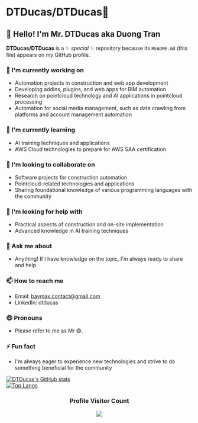 # DTDucas/DTDucas👋

## 👋 Hello! I'm Mr. DTDucas aka Duong Tran

**DTDucas/DTDucas** is a ✨ *special* ✨ repository because its `README.md` (this file) appears on my GitHub profile.

### 🔭 I'm currently working on
- Automation projects in construction and web app development  
- Developing addins, plugins, and web apps for BIM automation  
- Research on pointcloud technology and AI applications in pointcloud processing  
- Automation for social media management, such as data crawling from platforms and account management automation  

### 🌱 I'm currently learning
- AI training techniques and applications  
- AWS Cloud technologies to prepare for AWS SAA certification  

### 👯 I'm looking to collaborate on
- Software projects for construction automation  
- Pointcloud-related technologies and applications  
- Sharing foundational knowledge of various programming languages with the community  

### 🤔 I'm looking for help with
- Practical aspects of construction and on-site implementation  
- Advanced knowledge in AI training techniques  

### 💬 Ask me about
- Anything! If I have knowledge on the topic, I'm always ready to share and help  

### 📫 How to reach me
- Email: baymax.contact@gmail.com  
- LinkedIn: dtducas  

### 😄 Pronouns
- Please refer to me as Mr 😄.

### ⚡ Fun fact
- I'm always eager to experience new technologies and strive to do something beneficial for the community

[![DTDucas's GitHub stats](https://github-readme-stats.vercel.app/api?username=DTDucas&show_icons=true&theme=onedark)](https://github.com/anuraghazra/github-readme-stats)  
[![Top Langs](https://github-readme-stats.vercel.app/api/top-langs/?username=DTDucas&layout=compact&show_icons=true&theme=onedark&hide=roff,kotlin,shell,batchfile&langs_count=8)](https://github.com/anuraghazra/github-readme-stats)

<div align=center>
  <h3><b>Profile Visitor Count</b></h3>
</div>
    
<p align="center" >   
  <img src="https://profile-counter.glitch.me/dtducas/count.svg" />  
</p>
